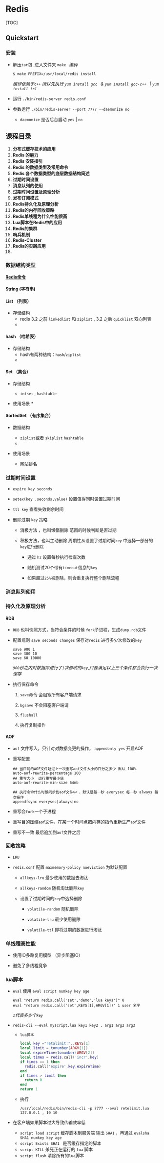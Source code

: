 # Redis

[TOC]



## Quickstart

### 安装

* 解压`tar`包 ,进入文件夹 `make ` 编译

  ```sh
  $ make PREFIX=/usr/local/redis install
  ```

  *编译依赖于`c++`  所以先执行 `yum install gcc ` & `yum install gcc-c++ ` | `yum install tcl `*

* 运行 `./bin/redis-server redis.conf `
* 参数运行 `./bin/redis-server --port 7777 --daemonize no`
  * `daemonize` 是否后台启动 `yes` | `no` 

## 课程目录

1. **分布式缓存技术的应用**
2. **Redis 的魅力**
3. **Redis 安装指引**
4. **Redis 的数据类型及常用命令**
5. **Redis 各个数据类型的底层数据结构简述**
6. **过期时间设置**
7. **消息队列的使用**
8. **过期时间设置及原理分析**
9. **发布订阅模式**
10. **Redis持久化及原理分析**
11. **Redis的内存回收策略**
12. **Redis单线程为什么性能很高**
13. **Lua脚本在Redis中的应用**
14. **Redis的集群**
15. **哨兵机制**
16. **Redis-Cluster**
17. **Redis的实践应用**
18. 

### 数据结构类型
**[Redis命令](http://redisdoc.com/)**

#### String (字符串)

#### List （列表）

* 存储结构
  * redis 3.2 之前 `linkedlist`  和 `ziplist` , 3.2 之后 `quicklist` 双向列表
  *  

#### hash （哈希表）

* 存储结构
  * hash有两种结构：`hash`/`ziplist`
  * 

#### Set （集合）

* 存储结构

  * `intset` , `hashtable`
* 使用场景
  * 

#### SortedSet （有序集合）

* 数据结构
  * `ziplist`或者 `skiplist` `hashtable`
  * 

* 使用场景
  * 网站排名

### 过期时间设置

* `expire key seconds`

* `setex(key ,seconds,value)` 设置值得同时设置过期时间

* `ttl key` 查看失效剩余时间

* 删除过期 `key` 策略

  * 消极方法 ，也叫懒惰删除 范围的时候判断是否过期

  * 积极方法，也叫主动删除 周期性从设置了过期时间`key` 中选择一部分的`key`进行删除

    * 通过 `hz` 设置每秒执行检查次数

    * 随机测试20个带有`timeout`信息的`key`

    * 如果超过`25%`被删除，则会重复执行整个删除流程

### 消息队列使用

### 持久化及原理分析

#### RDB

* `RDB` 也叫快照方式，当符合条件的时候 `fork`子进程，生成`dump.rdb`文件

* 配置规则 `save seconds changes` 保存对`redis` 进行多少次修改的`key` 

  ```properties
  save 900 1
  save 300 10
  save 60 10000
  ```

  *`900`秒之内对数据库进行了`1`次修改的`key`,只要满足以上三个条件都会执行一次保存*

* 执行保存命令

  1. `save`命令 会阻塞所有客户端请求

  2. `bgsave` 不会阻塞客户端请

  3. `flushall` 

  4. 执行复制操作

#### AOF

* `aof` 文件写入，只针对对数据变更的操作， `appendonly yes` 开启AOF

* 重写配置 

  ```properties
  ## 当目前的AOF文件超过上一次重写aof文件大小的百分之多少 默认 100%
  auto-aof-rewrite-percentage 100
  ## 重写大小  运行重写最小值
  auto-aof-rewrite-min-size 64mb
  
  ## 执行命令什么时候同步到aof文件中 ，默认是每一秒 everysec 每一秒 always 每次操作
  appendfsync everysec|always|no
  ```

* 重写会`fork`一个子进程

* 重写目的压缩`aof`文件，在某一个时间点把内存的指令重新生产`aof`文件

* 重写不一致 最后追加到`aof`文件之后

### 回收策略

* `LRU`  

* `redis.conf` 配置 `maxmemory-policy noeviction` 为默认配置

  * `allkeys-lru` 最少使用的数据去淘汰

  * `allkeys-random` 随机淘汰删除`key`

  * 设置了过期时间的`key`中选择删除

    * `volatile-random` 随机删除

    * `volatile-lru` 最少使用删除

    * `valatile-ttl` 即将过期的数据进行淘汰

### 单线程高性能

* 使用IO多路复用模型 （异步阻塞IO）

* 避免了多线程竞争

### lua脚本

* `eval` 使用 `eval script numkey key age `

  ```shell
  eval "return redis.call('set','demo','lua keys')" 0
  eval "return redis.call('set',KEYS[1],ARGV[1])" 1 user 名字
  ```

  *`1`代表多少个`key`*

* `redis-cli --eval myscript.lua key1 key2 , arg1 arg2 arg3 `

  * `lua脚本`

    ```lua
    local key ="retalimit:"..KEYS[1]
    local limit = tonumber(ARGV[1])
    local expireTime=tonumber(ARGV[2])
    local times = redis.call('incr',key)
    if times == 1 then
      redis.call('expire',key,expireTime)
    end
    if times > limit then
      return 0
    end
    return 1
    
    ```

  * 执行 

    ```shell
    /usr/local/redis/bin/redis-cli -p 7777 --eval retelimit.lua  127.0.0.1 , 10 10
    ```

* 在客户端如果脚本过大导致传输效率低

  * `script load script` 缓存脚本到服务端 输出 `SHA1` ，再通过 `evalsha SHA1 numkey key age`
  * `script Exists SHA1 ` 是否缓存指定的脚本
  *  `script KILL` 杀死正在运行的 `lua` 脚本
  * `script flush` 清除所有的`lua`脚本 










